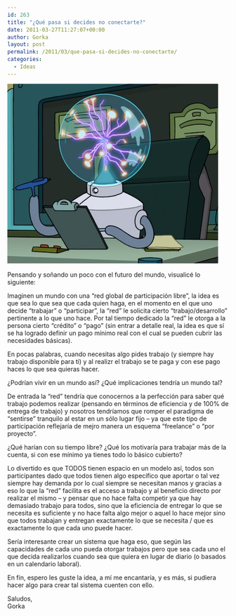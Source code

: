 ```yaml
---
id: 263
title: "¿Qué pasa si decides no conectarte?"
date: 2011-03-27T11:27:07+00:00
author: Gorka
layout: post
permalink: /2011/03/que-pasa-si-decides-no-conectarte/
categories:
  - Ideas
---
```

<img style="margin: auto;" src="/public/img/2011/03/no-conectarte.jpg" alt="No conectarte" />

Pensando y soñando un poco con el futuro del mundo, visualicé lo siguiente:

Imaginen un mundo con una “red global de participación libre”, la idea es que sea lo que sea que cada quien haga, en el momento en el que uno decide “trabajar” o “participar”, la “red” le solicita cierto “trabajo/desarrollo” pertinente a lo que uno hace. Por tal tiempo dedicado la “red” le otorga a la persona cierto “crédito” o “pago” (sin entrar a detalle real, la idea es que sí se ha logrado definir un pago mínimo real con el cual se pueden cubrir las necesidades básicas).

En pocas palabras, cuando necesitas algo pides trabajo (y siempre hay trabajo disponible para tí) y al realizr el trabajo se te paga y con ese pago haces lo que sea quieras hacer.

¿Podrían vivir en un mundo así? ¿Qué implicaciones tendría un mundo tal?

De entrada la “red” tendría que conocernos a la perfección para saber qué trabajo podemos realizar (pensando en términos de eficiencia y de 100% de entrega de trabajo) y nosotros tendríamos que romper el paradigma de “sentirse” tranquilo al estar en un sólo lugar fijo – ya que este tipo de participación reflejaría de mejro manera un esquema “freelance” o “por proyecto”.

¿Qué harían con su tiempo libre? ¿Qué los motivaría para trabajar más de la cuenta, si con ese mínimo ya tienes todo lo básico cubierto?

Lo divertido es que TODOS tienen espacio en un modelo así, todos son participantes dado que todos tienen algo específico que aportar o tal vez siempre hay demanda por lo cual siempre se necesitan manos y gracias a eso lo que la “red” facilita es el acceso a trabajo y al beneficio directo por realizar el mismo – y pensar que no hace falta competir ya que hay demasiado trabajo para todos, sino que la eficiencia de entregar lo que se necesita es suficiente y no hace falta algo mejor o aquel lo hace mejor sino que todos trabajan y entregan exactamente lo que se necesita / que es exactamente lo que cada uno puede hacer.

Sería interesante crear un sistema que haga eso, que según las capacidades de cada uno pueda otorgar trabajos pero que sea cada uno el que decida realizarlos cuando sea que quiera en lugar de diario (o basados en un calendario laboral).

En fin, espero les guste la idea, a mí me encantaría, y es más, si pudiera hacer algo para crear tal sistema cuenten con ello.

Saludos,<br />
Gorka
